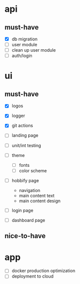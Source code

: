 # api
## must-have
- [x] db migration
- [ ] user module
- [ ] clean up user module
- [ ] auth/login

# ui
## must-have
- [x] logos
- [x] logger
- [x] git actions

- [ ] landing page
- [ ] unit/int testing
- [ ] theme
  - [ ] fonts
  - [ ] color scheme
- [ ] hobbify page
  - navigation
  - main content text
  - main content design
- [ ] login page
- [ ] dashboard page
## nice-to-have

# app
- [ ] docker production optimization
- [ ] deployment to cloud
